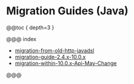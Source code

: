 <a id="migration-guides-java"></a>
# Migration Guides (Java)

@@toc { depth=3 }

@@@ index

* [migration-from-old-http-javadsl](migration-from-old-http-javadsl.md)
* [migration-guide-2.4.x-10.0.x](migration-guide-2.4.x-10.0.x.md)
* [migration-within-10.0.x-Api-May-Change](migration-within-10.0.x-Api-May-Change.md)

@@@
